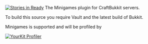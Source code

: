 [![Stories in Ready](https://badge.waffle.io/AddstarMC/Minigames.png?label=ready&title=Ready)](https://waffle.io/AddstarMC/Minigames?utm_source=badge)
The Minigames plugin for CraftBukkit servers.

To build this source you require Vault and the latest build of Bukkit.

Minigames is supported and will be profiled by 

[![YourKit Profiler](https://www.yourkit.com/images/yklogo.png)](https://www.yourkit.com/java/profiler/)
